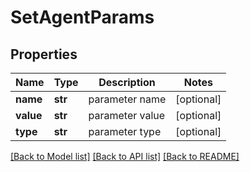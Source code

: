 # SetAgentParams

## Properties
Name | Type | Description | Notes
------------ | ------------- | ------------- | -------------
**name** | **str** | parameter name | [optional] 
**value** | **str** | parameter value | [optional] 
**type** | **str** | parameter type | [optional] 

[[Back to Model list]](../README.md#documentation-for-models) [[Back to API list]](../README.md#documentation-for-api-endpoints) [[Back to README]](../README.md)

